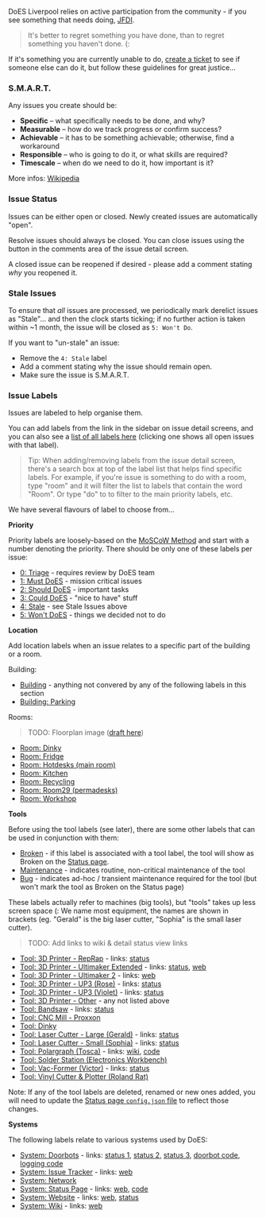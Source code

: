 DoES Liverpool relies on active participation from the community - if you see something that needs doing, [JFDI](http://www.urbandictionary.com/define.php?term=JFDI).

> It's better to regret something you have done, than to regret something you haven't done. (:

If it's something you are currently unable to do, [create a ticket](https://github.com/DoESLiverpool/somebody-should/issues/new) to see if someone else can do it, but follow these guidelines for great justice...

### S.M.A.R.T.

Any issues you create should be:

* **Specific** – what specifically needs to be done, and why?
* **Measurable** – how do we track progress or confirm success?
* **Achievable** – it has to be something achievable; otherwise, find a workaround
* **Responsible** – who is going to do it, or what skills are required?
* **Timescale** – when do we need to do it, how important is it?

More infos: [Wikipedia](https://en.wikipedia.org/wiki/SMART_criteria)

### Issue Status

Issues can be either open or closed. Newly created issues are automatically "open".

Resolve issues should always be closed. You can close issues using the button in the comments area of the issue detail screen.

A closed issue can be reopened if desired - please add a comment stating _why_ you reopened it.

### Stale Issues

To ensure that _all_ issues are processed, we periodically mark derelict issues as "Stale"... and then the clock starts ticking; if no further action is taken within ~1 month, the issue will be closed as `5: Won't Do`.

If you want to "un-stale" an issue:

* Remove the `4: Stale` label
* Add a comment stating why the issue should remain open.
* Make sure the issue is S.M.A.R.T.

### Issue Labels

Issues are labeled to help organise them.

You can add labels from the link in the sidebar on issue detail screens, and you can also see a [list of all labels here](https://github.com/DoESLiverpool/somebody-should/labels) (clicking one shows all open issues with that label).

> Tip: When adding/removing labels from the issue detail screen, there's a search box at top of the label list that helps find specific labels. For example, if you're issue is something to do with a room, type "room" and it will filter the list to labels that contain the word "Room". Or type "do" to to filter to the main priority labels, etc.

We have several flavours of label to choose from...

**Priority**

Priority labels are loosely-based on the [MoSCoW Method](https://en.wikipedia.org/wiki/MoSCoW_method) and start with a number denoting the priority. There should be only one of these labels per issue:

* [0: Triage](https://github.com/DoESLiverpool/somebody-should/labels/0%3A%20Triage) - requires review by DoES team
* [1: Must DoES](https://github.com/DoESLiverpool/somebody-should/labels/1%3A%20Must%20DoES) - mission critical issues
* [2: Should DoES](https://github.com/DoESLiverpool/somebody-should/labels/2%3A%20Should%20DoES) - important tasks
* [3: Could DoES](https://github.com/DoESLiverpool/somebody-should/labels/3%3A%20Could%20DoES) - "nice to have" stuff
* [4: Stale](https://github.com/DoESLiverpool/somebody-should/labels/4%3A%20Stale) - see Stale Issues above
* [5: Won't DoES](https://github.com/DoESLiverpool/somebody-should/labels/5%3A%20Won%27t%20DoES) - things we decided not to do

**Location**

Add location labels when an issue relates to a specific part of the building or a room.

Building:

* [Building](https://github.com/DoESLiverpool/somebody-should/labels/Building) - anything not convered by any of the following labels in this section
* [Building: Parking](https://github.com/DoESLiverpool/somebody-should/labels/Building%3A%20Parking)

Rooms:

> TODO: Floorplan image ([draft here](https://github.com/DoESLiverpool/somebody-should/issues/432#issuecomment-298172301))

* [Room: Dinky](https://github.com/DoESLiverpool/somebody-should/labels/Room%3A%20Dinky)
* [Room: Fridge](https://github.com/DoESLiverpool/somebody-should/labels/Room%3A%20Fridge)
* [Room: Hotdesks (main room)](https://github.com/DoESLiverpool/somebody-should/labels/Room%3A%20Hotdesks%20%28main%20room%29)
* [Room: Kitchen](https://github.com/DoESLiverpool/somebody-should/labels/Room%3A%20Kitchen)
* [Room: Recycling](https://github.com/DoESLiverpool/somebody-should/labels/Room%3A%20Recycling)
* [Room: Room29 (permadesks)](https://github.com/DoESLiverpool/somebody-should/labels/Room%3A%20Room29%20%28Permadesks%29)
* [Room: Workshop](https://github.com/DoESLiverpool/somebody-should/labels/Room%3A%20Workshop)

**Tools**

Before using the tool labels (see later), there are some other labels that can be used in conjunction with them:

* [Broken](https://github.com/DoESLiverpool/somebody-should/labels/Broken) - if this label is associated with a tool label, the tool will show as Broken on the [Status page](http://status.doesliverpool.com/).
* [Maintenance](https://github.com/DoESLiverpool/somebody-should/labels/maintenance) - indicates routine, non-critical maintenance of the tool
* [Bug](https://github.com/DoESLiverpool/somebody-should/labels/bug) - indicates ad-hoc / transient maintenance required for the tool (but won't mark the tool as Broken on the Status page)

These labels actually refer to machines (big tools), but "tools" takes up less screen space (: We name most equipment, the names are shown in brackets (eg. "Gerald" is the big laser cutter, "Sophia" is the small laser cutter).

> TODO: Add links to wiki & detail status view links

* [Tool: 3D Printer - RepRap](https://github.com/DoESLiverpool/somebody-should/labels/Tool%3A%203D%20Printer%20-%20RepRap) - links: [status](http://status.doesliverpool.com/reprap)
* [Tool: 3D Printer - Ultimaker Extended](https://github.com/DoESLiverpool/somebody-should/labels/Tool%3A%203D%20Printer%20-%20Ultimaker%20Extended) - links: [status](http://status.doesliverpool.com/ultiextended), [web](https://ultimaker.com/en/products/ultimaker-2-plus)
* [Tool: 3D Printer - Ultimaker 2](https://github.com/DoESLiverpool/somebody-should/labels/Tool%3A%203D%20Printer%20-%20Ultimaker%202) - links: [web](https://ultimaker.com/en/products/ultimaker-2-plus)
* [Tool: 3D Printer - UP3 (Rose)](https://github.com/DoESLiverpool/somebody-should/labels/Tool%3A%203D%20Printer%20-%20UP3%20%28Rose%29) - links: [status](http://status.doesliverpool.com/rose)
* [Tool: 3D Printer - UP3 (Violet)](https://github.com/DoESLiverpool/somebody-should/labels/Tool%3A%203D%20Printer%20-%20UP3%20%28Violet%29) - links: [status](http://status.doesliverpool.com/violet)
* [Tool: 3D Printer - Other](https://github.com/DoESLiverpool/somebody-should/labels/Tool%3A%203D%20Printer%20-%20Other) - any not listed above
* [Tool: Bandsaw](https://github.com/DoESLiverpool/somebody-should/labels/Tool%3A%20Bandsaw) - links: [status](http://status.doesliverpool.com/bandsaw)
* [Tool: CNC Mill - Proxxon](https://github.com/DoESLiverpool/somebody-should/labels/Tool%3A%20CNC%20Mill%20-%20Proxxon)
* [Tool: Dinky](https://github.com/DoESLiverpool/somebody-should/labels/Tool%3A%20Dinky)
* [Tool: Laser Cutter - Large (Gerald)](https://github.com/DoESLiverpool/somebody-should/labels/Tool%3A%20Laser%20Cutter%20-%20Large%20%28Gerald%29) - links: [status](http://status.doesliverpool.com/gerald)
* [Tool: Laser Cutter - Small (Sophia)](https://github.com/DoESLiverpool/somebody-should/labels/Tool%3A%20Laser%20Cutter%20-%20Small%20%28Sophia%29) - links: [status](http://status.doesliverpool.com/sophia)
* [Tool: Polargraph (Tosca)](https://github.com/DoESLiverpool/somebody-should/labels/Tool%3A%20Polargraph%20%28Tosca%29) - links: [wiki](https://github.com/DoESLiverpool/wiki/wiki/PolarGraph), [code](https://bitbucket.org/goatchurch/bbhquad)
* [Tool: Solder Station (Electronics Workbench)](https://github.com/DoESLiverpool/somebody-should/labels/Tool%3A%20Solder%20Station%20%28Electronics%20Workbench%29)
* [Tool: Vac-Former (Victor)](https://github.com/DoESLiverpool/somebody-should/labels/Tool%3A%20Vac-Former%20%28Victor%29) - links: [status](http://status.doesliverpool.com/vacformer)
* [Tool: Vinyl Cutter & Plotter (Roland Rat)](https://github.com/DoESLiverpool/somebody-should/labels/Tool%3A%20Vinyl%20Cutter%20%26%20Plotter%20%28Roland%20Rat%29)

Note: If any of the tool labels are deleted, renamed or new ones added, you will need to update the [Status page `config.json` file](https://github.com/DoESLiverpool/status/blob/master/config.json) to reflect those changes.

**Systems**

The following labels relate to various systems used by DoES:

* [System: Doorbots](https://github.com/DoESLiverpool/somebody-should/labels/System%3A%20Doorbots) - links: [status 1](http://status.doesliverpool.com/doorbot1), [status 2](http://status.doesliverpool.com/doorbot2), [status 3](http://status.doesliverpool.com/doorbot3), [doorbot code](https://github.com/DoESLiverpool/doorbot-setup), [logging code](https://github.com/DoESLiverpool/logcards)
* [System: Issue Tracker](https://github.com/DoESLiverpool/somebody-should/labels/System%3A%20Issue%20Tracker) - links: [web](https://github.com/DoESLiverpool/somebody-should/issues)
* [System: Network](https://github.com/DoESLiverpool/somebody-should/labels/System%3A%20Network)
* [System: Status Page](https://github.com/DoESLiverpool/somebody-should/labels/System%3A%20Status%20Page) - links: [web](http://status.doesliverpool.com/), [code](https://github.com/DoESLiverpool/status)
* [System: Website](https://github.com/DoESLiverpool/somebody-should/labels/System%3A%20Website) - links: [web](https://doesliverpool.com/), [status](http://status.doesliverpool.com/site)
* [System: Wiki](https://github.com/DoESLiverpool/somebody-should/labels/System%3A%20Wiki) - links: [web](https://github.com/DoESLiverpool/wiki)
